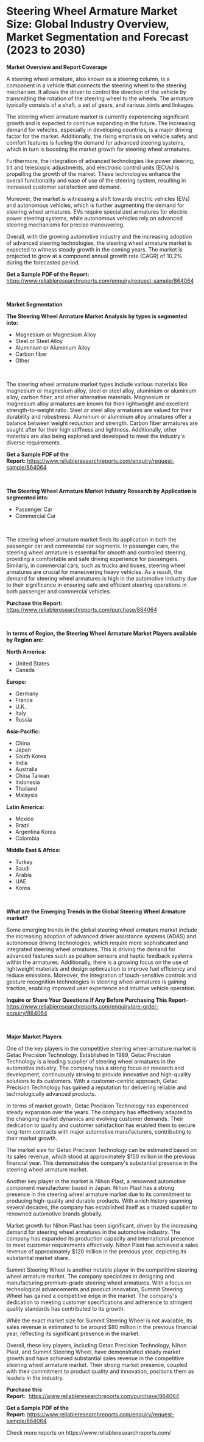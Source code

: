 <p><h1>Steering Wheel Armature Market Size: Global Industry Overview, Market Segmentation and Forecast (2023 to 2030)</h1></p><p><strong>Market Overview and Report Coverage</strong></p>
<p><p>A steering wheel armature, also known as a steering column, is a component in a vehicle that connects the steering wheel to the steering mechanism. It allows the driver to control the direction of the vehicle by transmitting the rotation of the steering wheel to the wheels. The armature typically consists of a shaft, a set of gears, and various joints and linkages.</p><p>The steering wheel armature market is currently experiencing significant growth and is expected to continue expanding in the future. The increasing demand for vehicles, especially in developing countries, is a major driving factor for the market. Additionally, the rising emphasis on vehicle safety and comfort features is fueling the demand for advanced steering systems, which in turn is boosting the market growth for steering wheel armatures.</p><p>Furthermore, the integration of advanced technologies like power steering, tilt and telescopic adjustments, and electronic control units (ECUs) is propelling the growth of the market. These technologies enhance the overall functionality and ease of use of the steering system, resulting in increased customer satisfaction and demand.</p><p>Moreover, the market is witnessing a shift towards electric vehicles (EVs) and autonomous vehicles, which is further augmenting the demand for steering wheel armatures. EVs require specialized armatures for electric power steering systems, while autonomous vehicles rely on advanced steering mechanisms for precise maneuvering.</p><p>Overall, with the growing automotive industry and the increasing adoption of advanced steering technologies, the steering wheel armature market is expected to witness steady growth in the coming years. The market is projected to grow at a compound annual growth rate (CAGR) of 10.2% during the forecasted period.</p></p>
<p><strong>Get a Sample PDF of the Report:</strong> <a href="https://www.reliableresearchreports.com/enquiry/request-sample/864064">https://www.reliableresearchreports.com/enquiry/request-sample/864064</a></p>
<p>&nbsp;</p>
<p><strong>Market Segmentation</strong></p>
<p><strong>The Steering Wheel Armature Market Analysis by types is segmented into:</strong></p>
<p><ul><li>Magnesium or Magnesium Alloy</li><li>Steel or Steel Alloy</li><li>Aluminium or Aluminium Alloy</li><li>Carbon fiber</li><li>Other</li></ul></p>
<p>&nbsp;</p>
<p><p>The steering wheel armature market types include various materials like magnesium or magnesium alloy, steel or steel alloy, aluminium or aluminium alloy, carbon fiber, and other alternative materials. Magnesium or magnesium alloy armatures are known for their lightweight and excellent strength-to-weight ratio. Steel or steel alloy armatures are valued for their durability and robustness. Aluminium or aluminium alloy armatures offer a balance between weight reduction and strength. Carbon fiber armatures are sought after for their high stiffness and lightness. Additionally, other materials are also being explored and developed to meet the industry's diverse requirements.</p></p>
<p><strong>Get a Sample PDF of the Report:</strong>&nbsp;<a href="https://www.reliableresearchreports.com/enquiry/request-sample/864064">https://www.reliableresearchreports.com/enquiry/request-sample/864064</a></p>
<p>&nbsp;</p>
<p><strong>The Steering Wheel Armature Market Industry Research by Application is segmented into:</strong></p>
<p><ul><li>Passenger Car</li><li>Commercial Car</li></ul></p>
<p>&nbsp;</p>
<p><p>The steering wheel armature market finds its application in both the passenger car and commercial car segments. In passenger cars, the steering wheel armature is essential for smooth and controlled steering, providing a comfortable and safe driving experience for passengers. Similarly, in commercial cars, such as trucks and buses, steering wheel armatures are crucial for maneuvering heavy vehicles. As a result, the demand for steering wheel armatures is high in the automotive industry due to their significance in ensuring safe and efficient steering operations in both passenger and commercial vehicles.</p></p>
<p><strong>Purchase this Report:</strong>&nbsp; <a href="https://www.reliableresearchreports.com/purchase/864064">https://www.reliableresearchreports.com/purchase/864064</a></p>
<p>&nbsp;</p>
<p><strong>In terms of Region, the Steering Wheel Armature Market Players available by Region are:</strong></p>
<p>
    <p> <strong> North America: </strong>
        <ul>
            <li>United States</li>
            <li>Canada</li>
        </ul>
        </p> 
    <p> <strong> Europe: </strong>
        <ul>
            <li>Germany</li>
            <li>France</li>
            <li>U.K.</li>
            <li>Italy</li>
            <li>Russia</li>
        </ul>
        </p> 
    <p> <strong> Asia-Pacific: </strong>
        <ul>
            <li>China</li>
            <li>Japan</li>
            <li>South Korea</li>
            <li>India</li>
            <li>Australia</li>
            <li>China Taiwan</li>
            <li>Indonesia</li>
            <li>Thailand</li>
            <li>Malaysia</li>
        </ul>
        </p> 
    <p> <strong> Latin America: </strong>
        <ul>
            <li>Mexico</li>
            <li>Brazil</li>
            <li>Argentina Korea</li>
            <li>Colombia</li>
        </ul>
        </p> 
    <p> <strong> Middle East & Africa: </strong>
        <ul>
            <li>Turkey</li>
            <li>Saudi</li>
            <li>Arabia</li>
            <li>UAE</li>
            <li>Korea</li>
        </ul>
    </p>
    </p>
<p>&nbsp;</p>
<p><strong>What are the Emerging Trends in the Global Steering Wheel Armature market?</strong></p>
<p><p>Some emerging trends in the global steering wheel armature market include the increasing adoption of advanced driver assistance systems (ADAS) and autonomous driving technologies, which require more sophisticated and integrated steering wheel armatures. This is driving the demand for advanced features such as position sensors and haptic feedback systems within the armatures. Additionally, there is a growing focus on the use of lightweight materials and design optimization to improve fuel efficiency and reduce emissions. Moreover, the integration of touch-sensitive controls and gesture recognition technologies in steering wheel armatures is gaining traction, enabling improved user experience and intuitive vehicle operation.</p></p>
<p><strong>Inquire or Share Your Questions If Any Before Purchasing This Report</strong>- <a href="https://www.reliableresearchreports.com/enquiry/pre-order-enquiry/864064">https://www.reliableresearchreports.com/enquiry/pre-order-enquiry/864064</a></p>
<p>&nbsp;</p>
<p><strong>Major Market Players</strong></p>
<p><p>One of the key players in the competitive steering wheel armature market is Getac Precision Technology. Established in 1989, Getac Precision Technology is a leading supplier of steering wheel armatures in the automotive industry. The company has a strong focus on research and development, continuously striving to provide innovative and high-quality solutions to its customers. With a customer-centric approach, Getac Precision Technology has gained a reputation for delivering reliable and technologically advanced products.</p><p>In terms of market growth, Getac Precision Technology has experienced steady expansion over the years. The company has effectively adapted to the changing market dynamics and evolving customer demands. Their dedication to quality and customer satisfaction has enabled them to secure long-term contracts with major automotive manufacturers, contributing to their market growth.</p><p>The market size for Getac Precision Technology can be estimated based on its sales revenue, which stood at approximately $150 million in the previous financial year. This demonstrates the company's substantial presence in the steering wheel armature market.</p><p>Another key player in the market is Nihon Plast, a renowned automotive component manufacturer based in Japan. Nihon Plast has a strong presence in the steering wheel armature market due to its commitment to producing high-quality and durable products. With a rich history spanning several decades, the company has established itself as a trusted supplier to renowned automotive brands globally.</p><p>Market growth for Nihon Plast has been significant, driven by the increasing demand for steering wheel armatures in the automotive industry. The company has expanded its production capacity and international presence to meet customer requirements effectively. Nihon Plast has achieved a sales revenue of approximately $120 million in the previous year, depicting its substantial market share.</p><p>Summit Steering Wheel is another notable player in the competitive steering wheel armature market. The company specializes in designing and manufacturing premium-grade steering wheel armatures. With a focus on technological advancements and product innovation, Summit Steering Wheel has gained a competitive edge in the market. The company's dedication to meeting customer specifications and adherence to stringent quality standards has contributed to its growth.</p><p>While the exact market size for Summit Steering Wheel is not available, its sales revenue is estimated to be around $80 million in the previous financial year, reflecting its significant presence in the market.</p><p>Overall, these key players, including Getac Precision Technology, Nihon Plast, and Summit Steering Wheel, have demonstrated steady market growth and have achieved substantial sales revenue in the competitive steering wheel armature market. Their strong market presence, coupled with their commitment to product quality and innovation, positions them as leaders in the industry.</p></p>
<p><strong>Purchase this Report:</strong>&nbsp;&nbsp;<a href="https://www.reliableresearchreports.com/purchase/864064">https://www.reliableresearchreports.com/purchase/864064</a></p>
<p></p>
<p><strong>Get a Sample PDF of the Report:</strong>&nbsp;<a href="https://www.reliableresearchreports.com/enquiry/request-sample/864064">https://www.reliableresearchreports.com/enquiry/request-sample/864064</a></p>
<p>Check more reports on https://www.reliableresearchreports.com/</p>